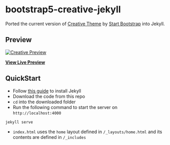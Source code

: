# bootstrap5-creative-jekyll

Ported the current version of [Creative Theme](https://startbootstrap.com/theme/creative) by [Start Bootstrap](https://github.com/StartBootstrap) into Jekyll.

## Preview

[![Creative Preview](https://assets.startbootstrap.com/img/screenshots/themes/creative.png)](https://startbootstrap.github.io/startbootstrap-creative/)

**[View Live Preview](https://startbootstrap.github.io/startbootstrap-creative/)**

## QuickStart

- Follow [this guide](https://jekyllrb.com/docs/installation/) to install Jekyll
- Download the code from this repo
- `cd` into the downloaded folder
- Run the following command to start the server on `http://localhost:4000`
```
jekyll serve
```
- `index.html` uses the `home` layout defined in `/_layouts/home.html` and its contents are defined in `/_includes`